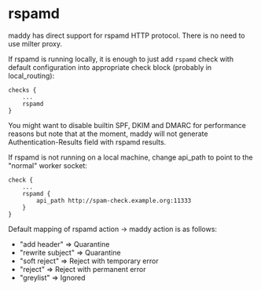 # rspamd

maddy has direct support for rspamd HTTP protocol. There is no need to use
milter proxy.

If rspamd is running locally, it is enough to just add `rspamd` check
with default configuration into appropriate check block (probably in
local_routing):
```
checks {
    ...
    rspamd
}
```

You might want to disable builtin SPF, DKIM and DMARC for performance
reasons but note that at the moment, maddy will not generate
Authentication-Results field with rspamd results.

If rspamd is not running on a local machine, change api_path to point
to the "normal" worker socket:

```
check {
    ...
    rspamd {
        api_path http://spam-check.example.org:11333
    }
}
```

Default mapping of rspamd action -> maddy action is as follows:

- "add header" => Quarantine
- "rewrite subject" => Quarantine
- "soft reject" => Reject with temporary error
- "reject" => Reject with permanent error
- "greylist" => Ignored